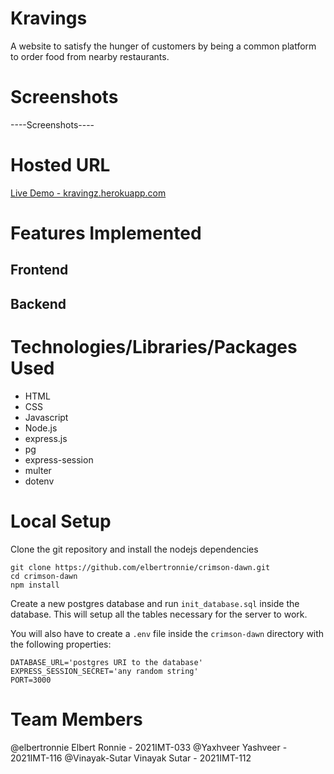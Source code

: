 # Kravings
A website to satisfy the hunger of customers by being a common platform to order food from nearby restaurants.
 
# Screenshots
----Screenshots----

# Hosted URL
[Live Demo - kravingz.herokuapp.com](https://kravingz.herokuapp.com)

# Features Implemented
## Frontend

## Backend


# Technologies/Libraries/Packages Used
- HTML
- CSS
- Javascript
- Node.js
- express.js
- pg
- express-session
- multer
- dotenv

# Local Setup
Clone the git repository and install the nodejs dependencies
```
git clone https://github.com/elbertronnie/crimson-dawn.git
cd crimson-dawn
npm install
```

Create a new postgres database and run `init_database.sql` inside the database. This will setup all the tables necessary for the server to work.

You will also have to create a `.env` file inside the `crimson-dawn` directory with the following properties:
```
DATABASE_URL='postgres URI to the database'
EXPRESS_SESSION_SECRET='any random string'
PORT=3000
```

# Team Members
@elbertronnie Elbert Ronnie - 2021IMT-033
@Yaxhveer Yashveer - 2021IMT-116
@Vinayak-Sutar Vinayak Sutar - 2021IMT-112
